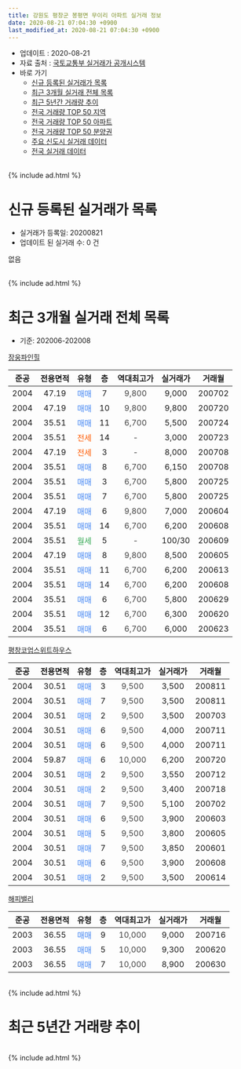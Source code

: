 ```yaml
---
title: 강원도 평창군 봉평면 무이리 아파트 실거래 정보
date: 2020-08-21 07:04:30 +0900
last_modified_at: 2020-08-21 07:04:30 +0900
---
```


* 업데이트 : 2020-08-21
* 자료 출처 : [국토교통부 실거래가 공개시스템](http://rt.molit.go.kr)
* 바로 가기
    * [신규 등록된 실거래가 목록](#신규-등록된-실거래가-목록)
    * [최근 3개월 실거래 전체 목록](#최근-3개월-실거래-전체-목록)
    * [최근 5년간 거래량 추이](#최근-5년간-거래량-추이)
    * [전국 거래량 TOP 50 지역](https://inasie.github.io/apt-trade-info/최근-3개월-전국에서-가장-거래가-많이-발생한-지역)
    * [전국 거래량 TOP 50 아파트](https://inasie.github.io/apt-trade-info/최근-3개월-전국에서-가장-거래가-많이-발생한-아파트)
    * [전국 거래량 TOP 50 분양권](https://inasie.github.io/apt-trade-info/최근-3개월-전국에서-가장-거래가-많이-발생한-분양권)
    * [주요 신도시 실거래 데이터](https://inasie.github.io/apt-trade-info/주요-신도시)
    * [전국 실거래 데이터](https://inasie.github.io/apt-trade-info/전국)
<br>
{% include ad.html %}
<br>

# 신규 등록된 실거래가 목록
* 실거래가 등록일: 20200821
* 업데이트 된 실거래 수: 0 건

없음

<br>
{% include ad.html %}
<br>

# 최근 3개월 실거래 전체 목록
* 기준: 202006-202008


[장웅파인힐](https://search.naver.com/search.naver?query=%EA%B0%95%EC%9B%90%EB%8F%84+%ED%8F%89%EC%B0%BD%EA%B5%B0+%EB%B4%89%ED%8F%89%EB%A9%B4+%EB%AC%B4%EC%9D%B4%EB%A6%AC+%EC%9E%A5%EC%9B%85%ED%8C%8C%EC%9D%B8%ED%9E%90)

|준공|전용면적|유형|층|역대최고가|실거래가|거래월|
|:---:|:---:|:---:|:---:|:---:|:---:|:---:|
|2004|47.19|<span style="color:#4285f3">매매</span>|7|<span style="color:#444444">9,800</span>|9,000|200702|
|2004|47.19|<span style="color:#4285f3">매매</span>|10|<span style="color:#444444">9,800</span>|9,800|200720|
|2004|35.51|<span style="color:#4285f3">매매</span>|11|<span style="color:#444444">6,700</span>|5,500|200724|
|2004|35.51|<span style="color:#ff5a00">전세</span>|14|<span style="color:#444444">-</span>|3,000|200723|
|2004|47.19|<span style="color:#ff5a00">전세</span>|3|<span style="color:#444444">-</span>|8,000|200708|
|2004|35.51|<span style="color:#4285f3">매매</span>|8|<span style="color:#444444">6,700</span>|6,150|200708|
|2004|35.51|<span style="color:#4285f3">매매</span>|3|<span style="color:#444444">6,700</span>|5,800|200725|
|2004|35.51|<span style="color:#4285f3">매매</span>|7|<span style="color:#444444">6,700</span>|5,800|200725|
|2004|47.19|<span style="color:#4285f3">매매</span>|6|<span style="color:#444444">9,800</span>|7,000|200604|
|2004|35.51|<span style="color:#4285f3">매매</span>|14|<span style="color:#444444">6,700</span>|6,200|200608|
|2004|35.51|<span style="color:#34a853">월세</span>|5|<span style="color:#444444">-</span>|100/30|200609|
|2004|47.19|<span style="color:#4285f3">매매</span>|8|<span style="color:#444444">9,800</span>|8,500|200605|
|2004|35.51|<span style="color:#4285f3">매매</span>|11|<span style="color:#444444">6,700</span>|6,200|200613|
|2004|35.51|<span style="color:#4285f3">매매</span>|14|<span style="color:#444444">6,700</span>|6,200|200608|
|2004|35.51|<span style="color:#4285f3">매매</span>|6|<span style="color:#444444">6,700</span>|5,800|200629|
|2004|35.51|<span style="color:#4285f3">매매</span>|12|<span style="color:#444444">6,700</span>|6,300|200620|
|2004|35.51|<span style="color:#4285f3">매매</span>|6|<span style="color:#444444">6,700</span>|6,000|200623|

[평창코업스위트하우스](https://search.naver.com/search.naver?query=%EA%B0%95%EC%9B%90%EB%8F%84+%ED%8F%89%EC%B0%BD%EA%B5%B0+%EB%B4%89%ED%8F%89%EB%A9%B4+%EB%AC%B4%EC%9D%B4%EB%A6%AC+%ED%8F%89%EC%B0%BD%EC%BD%94%EC%97%85%EC%8A%A4%EC%9C%84%ED%8A%B8%ED%95%98%EC%9A%B0%EC%8A%A4)

|준공|전용면적|유형|층|역대최고가|실거래가|거래월|
|:---:|:---:|:---:|:---:|:---:|:---:|:---:|
|2004|30.51|<span style="color:#4285f3">매매</span>|3|<span style="color:#444444">9,500</span>|3,500|200811|
|2004|30.51|<span style="color:#4285f3">매매</span>|7|<span style="color:#444444">9,500</span>|3,500|200811|
|2004|30.51|<span style="color:#4285f3">매매</span>|2|<span style="color:#444444">9,500</span>|3,500|200703|
|2004|30.51|<span style="color:#4285f3">매매</span>|6|<span style="color:#444444">9,500</span>|4,000|200711|
|2004|30.51|<span style="color:#4285f3">매매</span>|6|<span style="color:#444444">9,500</span>|4,000|200711|
|2004|59.87|<span style="color:#4285f3">매매</span>|6|<span style="color:#444444">10,000</span>|6,200|200720|
|2004|30.51|<span style="color:#4285f3">매매</span>|2|<span style="color:#444444">9,500</span>|3,550|200712|
|2004|30.51|<span style="color:#4285f3">매매</span>|2|<span style="color:#444444">9,500</span>|3,400|200718|
|2004|30.51|<span style="color:#4285f3">매매</span>|7|<span style="color:#444444">9,500</span>|5,100|200702|
|2004|30.51|<span style="color:#4285f3">매매</span>|6|<span style="color:#444444">9,500</span>|3,900|200603|
|2004|30.51|<span style="color:#4285f3">매매</span>|5|<span style="color:#444444">9,500</span>|3,800|200605|
|2004|30.51|<span style="color:#4285f3">매매</span>|7|<span style="color:#444444">9,500</span>|3,850|200601|
|2004|30.51|<span style="color:#4285f3">매매</span>|6|<span style="color:#444444">9,500</span>|3,900|200608|
|2004|30.51|<span style="color:#4285f3">매매</span>|2|<span style="color:#444444">9,500</span>|3,500|200614|

[해피밸리](https://search.naver.com/search.naver?query=%EA%B0%95%EC%9B%90%EB%8F%84+%ED%8F%89%EC%B0%BD%EA%B5%B0+%EB%B4%89%ED%8F%89%EB%A9%B4+%EB%AC%B4%EC%9D%B4%EB%A6%AC+%ED%95%B4%ED%94%BC%EB%B0%B8%EB%A6%AC)

|준공|전용면적|유형|층|역대최고가|실거래가|거래월|
|:---:|:---:|:---:|:---:|:---:|:---:|:---:|
|2003|36.55|<span style="color:#4285f3">매매</span>|9|<span style="color:#444444">10,000</span>|9,000|200716|
|2003|36.55|<span style="color:#4285f3">매매</span>|5|<span style="color:#444444">10,000</span>|9,300|200620|
|2003|36.55|<span style="color:#4285f3">매매</span>|7|<span style="color:#444444">10,000</span>|8,900|200630|


<br>
{% include ad.html %}
<br>

# 최근 5년간 거래량 추이


<div style="width:100%;">
    <canvas id="deal_progress" height="200"></canvas>
</div>

<script>
new Chart(document.getElementById("deal_progress"), {
    type: 'line',
    data: {
        labels: ['201508','201509','201510','201511','201512','201601','201602','201603','201604','201605','201606','201607','201608','201609','201610','201611','201612','201701','201702','201703','201704','201705','201706','201707','201708','201709','201710','201711','201712','201801','201802','201803','201804','201805','201806','201807','201808','201809','201810','201811','201812','201901','201902','201903','201904','201905','201906','201907','201908','201909','201910','201911','201912','202001','202002','202003','202004','202005','202006','202007','202008'],
        datasets: [{
            label: '매매',
            pointRadius: 1,
            data: [4, 6, 3, 7, 2, 1, 3, 4, 4, 6, 8, 5, 10, 8, 6, 3, 4, 0, 4, 9, 7, 6, 5, 2, 4, 10, 2, 9, 6, 2, 5, 4, 5, 3, 2, 6, 5, 6, 11, 6, 0, 1, 2, 9, 6, 3, 5, 4, 10, 5, 13, 1, 0, 2, 3, 2, 6, 10, 15, 14, 2],
            borderColor: "rgba(255, 201, 14, 1)",
            backgroundColor: "rgba(255, 201, 14, 0.5)",
            fill: false,
            lineTension: 0
        },{
            label: '전월세',
            pointRadius: 1,
            data: [0, 0, 0, 0, 0, 0, 0, 1, 2, 1, 0, 1, 0, 0, 0, 2, 0, 0, 0, 0, 0, 0, 0, 0, 1, 0, 0, 0, 0, 0, 0, 2, 2, 1, 0, 0, 0, 0, 0, 0, 0, 1, 1, 1, 1, 1, 2, 0, 0, 0, 0, 0, 0, 0, 0, 2, 3, 2, 1, 2, 0],
            borderColor: "rgba(0, 141, 185, 1)",
            backgroundColor: "rgba(0, 141, 185, 0.5)",
            fill: false,
            lineTension: 0
        }
        ]
    },
    options: {
        responsive: true,
        title: {
            display: false
        },
        tooltips: {
            mode: 'index',
            intersect: false
        },
        hover: {
            mode: 'nearest',
            intersect: true
        },
        scales: {
            xAxes: [{
                display: true,
                scaleLabel: {
                    display: true,
                    labelString: '년/월'
                }
            }],
            yAxes: [{
                display: true,
                ticks: {
                    suggestedMin: 0,
                },
                scaleLabel: {
                    display: true,
                    labelString: '실거래 수'
                }
            }]
        }
    }
});

</script>


<br>
{% include ad.html %}
<br>

